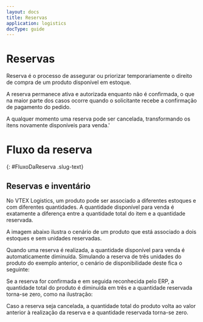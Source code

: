 ```yaml
---
layout: docs
title: Reservas
application: logistics
docType: guide
---
```


# Reservas

Reserva é o processo de assegurar ou priorizar temporariamente o direito de compra de um produto disponível em estoque.

A reserva permanece ativa e autorizada enquanto não é confirmada, o que na maior parte dos casos ocorre quando o solicitante recebe a confirmação de pagamento do pedido.

A qualquer momento uma reserva pode ser cancelada, transformando os itens novamente disponíveis para venda.'

# Fluxo da reserva
{: #FluxoDaReserva .slug-text}

## Reservas e inventário

No VTEX Logistics, um produto pode ser associado a diferentes estoques e com diferentes quantidades.
A quantidade disponível para venda é exatamente a diferença entre a quantidade total do item e a quantidade reservada.

A imagem abaixo ilustra o cenário de um produto que está associado a dois estoques e sem unidades reservadas.

Quando uma reserva é realizada, a quantidade disponível para venda é automaticamente diminuída.
Simulando a reserva de três unidades do produto do exemplo anterior, o cenário de disponibilidade deste fica o seguinte:

Se a reserva for confirmada e em seguida reconhecida pelo ERP, a quantidade total do produto é diminuída em três e a quantidade reservada torna-se zero, como na ilustração:

Caso a reserva seja cancelada, a quantidade total do produto volta ao valor anterior à realização da reserva e a quantidade reservada torna-se zero.
